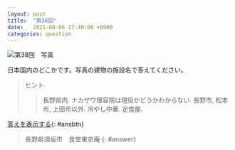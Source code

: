 ```yaml
---
layout: post
title:  "第38回"
date:   2021-08-06 17:40:00 +0900
categories: question
---
```



![第38回　写真](/kokodoko/images/q38.jpg "ナカザワ理容院")

日本国内のどこかです。写真の建物の施設名で答えてください。

>ヒント
>>長野県内.
>>ナカザワ理容院は現役かどうかわからない.
>>長野市, 松本市, 上田市以外.
>>冷やし中華.
>>定食屋.

[答えを表示する](javascript:void(0)){: #ansbtn}

>長野県須坂市　食堂東京庵
{: #answer}